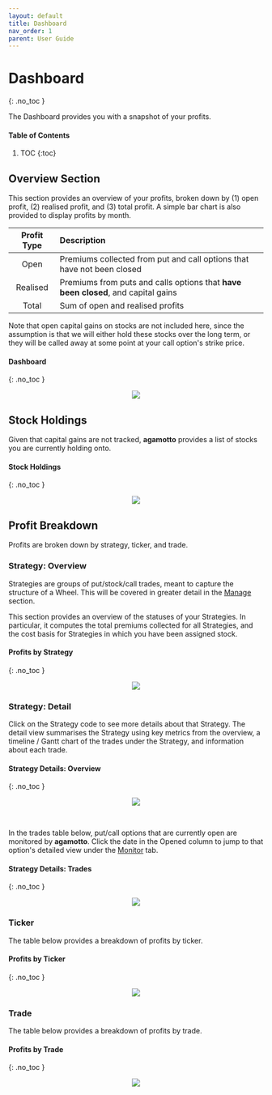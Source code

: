 ```yaml
---
layout: default
title: Dashboard
nav_order: 1
parent: User Guide
---
```


# Dashboard
{: .no_toc }

The Dashboard provides you with a snapshot of your profits.

#### Table of Contents
1. TOC
{:toc}

## Overview Section
This section provides an overview of your profits, broken down by (1) open profit, (2) realised profit, and (3) total profit. A simple bar chart is also provided to display profits by month.

| Profit Type | Description |
| :---------: | :---------- |
| Open        | Premiums collected from put and call options that have not been closed |
| Realised    | Premiums from puts and calls options that **have been closed**, and capital gains |
| Total       | Sum of open and realised profits |

Note that open capital gains on stocks are not included here, since the assumption is that we will either hold these stocks over the long term, or they will be called away at some point at your call option's strike price.

#### Dashboard
{: .no_toc }

<p align="center">
    <img src="https://raw.githubusercontent.com/chrischow/agamotto/main/screenshots/dashboard-overview.jpg">
</p>

## Stock Holdings
Given that capital gains are not tracked, **agamotto** provides a list of stocks you are currently holding onto.

#### Stock Holdings
{: .no_toc }

<p align="center">
    <img src="https://raw.githubusercontent.com/chrischow/agamotto/main/screenshots/dashboard-stocks.jpg">
</p>

## Profit Breakdown
Profits are broken down by strategy, ticker, and trade.

### Strategy: Overview
Strategies are groups of put/stock/call trades, meant to capture the structure of a Wheel. This will be covered in greater detail in the [Manage](manage.md) section.

This section provides an overview of the statuses of your Strategies. In particular, it computes the total premiums collected for all Strategies, and the cost basis for Strategies in which you have been assigned stock.

#### Profits by Strategy
{: .no_toc }

<p align="center">
    <img src="https://raw.githubusercontent.com/chrischow/agamotto/main/screenshots/profit_breakdown-strategy.jpg">
</p>

### Strategy: Detail
Click on the Strategy code to see more details about that Strategy. The detail view summarises the Strategy using key metrics from the overview, a timeline / Gantt chart of the trades under the Strategy, and information about each trade.

#### Strategy Details: Overview
{: .no_toc }

<p align="center">
    <img src="https://raw.githubusercontent.com/chrischow/agamotto/main/screenshots/dashboard-strategy-detail-overview.jpg">
</p>

<br>

In the trades table below, put/call options that are currently open are monitored by **agamotto**. Click the date in the Opened column to jump to that option's detailed view under the [Monitor](monitor.md) tab.

#### Strategy Details: Trades
{: .no_toc }

<p align="center">
    <img src="https://raw.githubusercontent.com/chrischow/agamotto/main/screenshots/dashboard-strategy-detail-trades.jpg">
</p>

### Ticker
The table below provides a breakdown of profits by ticker.

#### Profits by Ticker
{: .no_toc }

<p align="center">
    <img src="https://raw.githubusercontent.com/chrischow/agamotto/main/screenshots/profit_breakdown-ticker.jpg">
</p>

### Trade
The table below provides a breakdown of profits by trade.

#### Profits by Trade
{: .no_toc }

<p align="center">
    <img src="https://raw.githubusercontent.com/chrischow/agamotto/main/screenshots/profit_breakdown-trade.jpg">
</p>